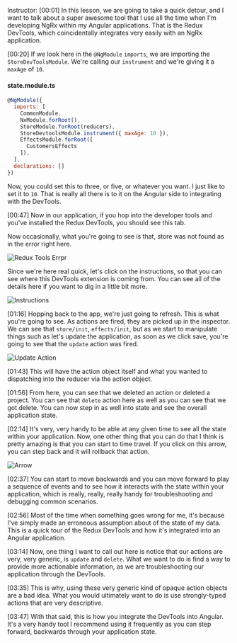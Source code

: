 Instructor: [00:01] In this lesson, we are going to take a quick detour, and I want to talk about a super awesome tool that I use all the time when I'm developing NgRx within my Angular applications. That is the Redux DevTools, which coincidentally integrates very easily with an NgRx application.

[00:20] If we look here in the `@NgModule` `imports`, we are importing the `StoreDevToolsModule`. We're calling our `instrument` and we're giving it a `maxAge` of `10`. 

#### state.module.ts
```javascript
@NgModule({
  imports: [
    CommonModule,
    NxModule.forRoot(),
    StoreModule.forRoot(reducers),
    StoreDevtoolsModule.instrument({ maxAge: 10 }),
    EffectsModule.forRoot([
      CustomersEffects
    ]),
  ],
  declarations: []
})
```

Now, you could set this to three, or five, or whatever you want. I just like to set it to `10`. That is really all there is to it on the Angular side to integrating with the DevTools.

[00:47] Now in our application, if you hop into the developer tools and you've installed the Redux DevTools, you should see this tab. 

Now occasionally, what you're going to see is that, store was not found as in the error right here.

![Redux Tools Errpr](https://res.cloudinary.com/dg3gyk0gu/image/upload/v1543854300/transcript-images/angular-integrate-redux-devtools-into-an-ngrx-angular-application-redux.png)

Since we're here real quick, let's click on the instructions, so that you can see where this DevTools extension is coming from. You can see all of the details here if you want to dig in a little bit more.

![Instructions](https://res.cloudinary.com/dg3gyk0gu/image/upload/v1543854301/transcript-images/angular-integrate-redux-devtools-into-an-ngrx-angular-application-instructions.png)

[01:16] Hopping back to the app, we're just going to refresh. This is what you're going to see. As actions are fired, they are picked up in the inspector. We can see that `store/init`, `effects/init`, but as we start to manipulate things such as let's update the application, as soon as we click save, you're going to see that the `update` action was fired.

![Update Action](https://res.cloudinary.com/dg3gyk0gu/image/upload/v1543854300/transcript-images/angular-integrate-redux-devtools-into-an-ngrx-angular-application-update.png)

[01:43] This will have the action object itself and what you wanted to dispatching into the reducer via the action object.

[01:56] From here, you can see that we deleted an action or deleted a project. You can see that `delete` action here as well as you can see that we got delete. You can now step in as well into state and see the overall application state.

[02:14] It's very, very handy to be able at any given time to see all the state within your application. Now, one other thing that you can do that I think is pretty amazing is that you can start to time travel. If you click on this arrow, you can step back and it will rollback that action.

![Arrow](https://res.cloudinary.com/dg3gyk0gu/image/upload/v1543854301/transcript-images/angular-integrate-redux-devtools-into-an-ngrx-angular-application-arrow.png)

[02:37] You can start to move backwards and you can move forward to play a sequence of events and to see how it interacts with the state within your application, which is really, really, really handy for troubleshooting and debugging common scenarios.

[02:56] Most of the time when something goes wrong for me, it's because I've simply made an erroneous assumption about of the state of my data. This is a quick tour of the Redux DevTools and how it's integrated into an Angular application.

[03:14] Now, one thing I want to call out here is notice that our actions are very, very generic, is `update` and `delete`. What we want to do is find a way to provide more actionable information, as we are troubleshooting our application through the DevTools.

[03:35] This is why, using these very generic kind of opaque action objects are a bad idea. What you would ultimately want to do is use strongly-typed actions that are very descriptive.

[03:47] With that said, this is how you integrate the DevTools into Angular. It's a very handy tool I recommend using it frequently as you can step forward, backwards through your application state.

